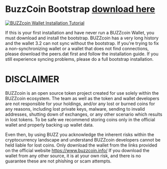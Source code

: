 # BuzzCoin Bootstrap [download here](https://github.com/buzzcoin-project/BUZZbootstrap/releases/latest)

[![BUZZcoin Wallet Installation Tutorial](http://img.youtube.com/vi/EE4cUFM5JkM/0.jpg)](http://www.youtube.com/watch?v=EE4cUFM5JkM)

If this is your first installation and have never run a BUZZcoin Wallet, you must download and install the bootstrap.
BUZZcoin has a very long history and the wallet 3.2 can not sync without the bootstrap. 
If you're trying to fix a non-synchronizing wallet or a wallet that does not find connections, please download the peers.dat first and follow the installation guide. If you still experience syncing problems, please do a full bootstrap installation.


# DISCLAIMER
BUZZcoin is an open source token project created for use solely within the BUZZcoin ecosystem. The team as well as the token and wallet developers are not responsible for your holdings, and/or any lost or burned coins for any reasons, including lost private keys, malware, sending to invalid addresses, shutting down of exchanges, or any other scenario which results in lost tokens. To be safe we recommend storing coins only in the official wallet and properly backing up wallet data.

Even then, by using BUZZ you acknowledge the inherent risks within the cryptocurrency landscape and understand BUZZcoin developers cannot be held liable for lost coins. Only download the wallet from the links provided on the official website https://www.buzzcoin.info/ If you download the wallet from any other source, it is at your own risk, and there is no guarantee these are not phishing or scam attempts.
